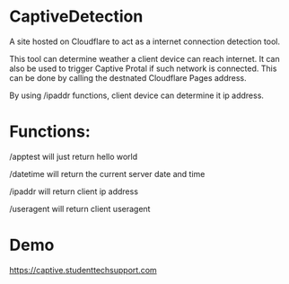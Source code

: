 # CaptiveDetection

A site hosted on Cloudflare to act as a internet connection detection tool. 

This tool can determine weather a client device can reach internet. It can also be used to trigger Captive Protal if such network is connected. This can be done by calling the destnated Cloudflare Pages address. 

By using /ipaddr functions, client device can determine it ip address. 

# Functions:

/apptest will just return hello world

/datetime will return the current server date and time

/ipaddr will return client ip address

/useragent will return client useragent


# Demo

https://captive.studenttechsupport.com
